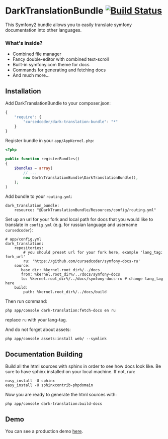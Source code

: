# DarkTranslationBundle [![Build Status](https://secure.travis-ci.org/cursedcoder/DarkTranslationBundle.png?branch=master)](http://travis-ci.org/cursedcoder/DarkTranslationBundle)

This Symfony2 bundle allows you to easily translate symfony documentation into other languages.

### What's inside?

* Combined file manager
* Fancy double-editor with combined text-scroll
* Built-in symfony.com theme for docs
* Commands for generating and fetching docs
* And much more…

## Installation

Add DarkTranslationBundle to your composer.json:

```js
{
    "require": {
        "cursedcoder/dark-translation-bundle": "*"
    }
}
```

Register bundle in your `app/AppKernel.php`:

```php
<?php

public function registerBundles()
{
    $bundles = array(
        // ...
        new Dark\TranslationBundle\DarkTranslationBundle(),
    );
)
```

Add bundle to your ``routing.yml``:

```jinja
dark_translation_bundle:
    resource: "@DarkTranslationBundle/Resources/config/routing.yml"
```

Set up an url for your fork and local path for docs that you would like to translate in
``config.yml`` (e.g. for russian language and username `cursedcoder`):

```jinja
# app/config.yml
dark_translation:
    repositories:
        # you should preset url for your fork here, example 'lang_tag: fork_url'
        ru: 'https://github.com/cursedcoder/symfony-docs-ru'
    source:
       base_dir: %kernel.root_dir%/../docs
       from: %kernel.root_dir%/../docs/symfony-docs
       to: %kernel.root_dir%/../docs/symfony-docs-ru # change lang_tag here
    build:
        path: %kernel.root_dir%/../docs/build
```

Then run command:

    php app/console dark-translation:fetch-docs en ru

replace ``ru`` with your lang-tag.

And do not forget about assets:

    php app/console assets:install web/ --symlink

## Documentation Building
Build all the html sources with sphinx in order to see how docs look like.
Be sure to have sphinx installed on your local machine. If not, run:

    easy_install -U sphinx
    easy_install -U sphinxcontrib-phpdomain

Now you are ready to generate the html sources with:

    php app/console dark-translation:build-docs

## Demo

You can see a production demo [here](http://docs.mitris.net/).
